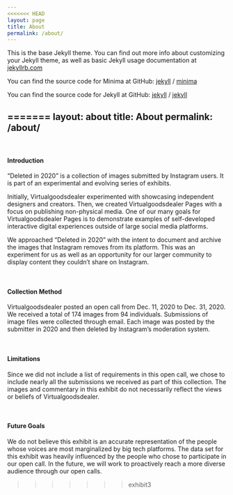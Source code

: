 ```yaml
---
<<<<<<< HEAD
layout: page
title: About
permalink: /about/
---
```


This is the base Jekyll theme. You can find out more info about customizing your Jekyll theme, as well as basic Jekyll usage documentation at [jekyllrb.com](https://jekyllrb.com/)

You can find the source code for Minima at GitHub:
[jekyll][jekyll-organization] /
[minima](https://github.com/jekyll/minima)

You can find the source code for Jekyll at GitHub:
[jekyll][jekyll-organization] /
[jekyll](https://github.com/jekyll/jekyll)


[jekyll-organization]: https://github.com/jekyll
=======
layout: about
title: About
permalink: /about/
---
&nbsp;

#### Introduction

“Deleted in 2020” is a collection of images submitted by Instagram users.
It is part of an experimental and evolving series of exhibits.

Initially, Virtualgoodsdealer experimented with showcasing independent designers and creators. Then, we created Virtualgoodsdealer Pages with a focus on publishing non-physical media. One of our many goals for Virtualgoodsdealer Pages is to demonstrate examples of self-developed interactive digital experiences outside of large social media platforms.

We approached “Deleted in 2020” with the intent to document and archive the images that Instagram removes from its platform. This was an experiment for us as well as an opportunity for our larger community to display content they couldn’t share on Instagram.

&nbsp;

#### Collection Method

Virtualgoodsdealer posted an open call from Dec. 11, 2020 to Dec. 31, 2020. We received a total of 174 images from 94 individuals. Submissions of image files were collected through email. Each image was posted by the submitter in 2020 and then deleted by Instagram’s moderation system.

&nbsp;

#### Limitations

Since we did not include a list of requirements in this open call, we chose to include nearly all the submissions we received as part of this collection. The images and commentary in this exhibit do not necessarily reflect the views or beliefs of Virtualgoodsdealer.

&nbsp;

#### Future Goals

We do not believe this exhibit is an accurate representation of the people whose voices are most marginalized by big tech platforms. The data set for this exhibit was heavily influenced by the people who chose to participate in our open call. In the future, we will work to proactively reach a more diverse audience through our open calls.
>>>>>>> exhibit3
